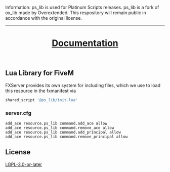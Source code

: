 Information:
ps_lib is used for Platinum Scripts releases. ps_lib is a fork of ox_lib made by Overextended. This respository will remain public in accordance with the original license.

---

<div align='center'><h1><a href='https://overextended.github.io/docs/'>Documentation</a></h3></div>
<br>

## Lua Library for FiveM

FXServer provides its own system for including files, which we use to load this resource in the fxmanifest via

```lua
shared_script '@ps_lib/init.lua'
```

### server.cfg

```
add_ace resource.ps_lib command.add_ace allow
add_ace resource.ps_lib command.remove_ace allow
add_ace resource.ps_lib command.add_principal allow
add_ace resource.ps_lib command.remove_principal allow
```

## License

<a href='https://www.gnu.org/licenses/lgpl-3.0.en.html'>LGPL-3.0-or-later</a>
